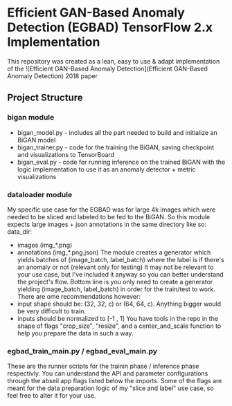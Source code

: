 # Efficient GAN-Based Anomaly Detection (EGBAD) TensorFlow 2.x Implementation

This repository was created as a lean, easy to use & adapt implementation of the ![Efficient GAN-Based Anomaly Detection](Efficient GAN-Based Anomaly Detection) 2018 paper

## Project Structure

### bigan module
- bigan_model.py - includes all the part needed to build and initialize an BiGAN model
- bigan_trainer.py - code for the training the BiGAN, saving checkpoint and visualizations to TensorBoard
- bigan_eval.py - code for running inference on the trained BiGAN with the logic implementation to use it as an anomaly detector + metric visualizations

### dataloader module
My specific use case for the EGBAD was for large 4k images which were needed to be sliced and labeled to be fed to the BiGAN.
So this module expects large images + json annotations in the same directory like so:
data_dir:
- images (img_*.png)
- annotations (img_*.png.json)
The module creates a generator which yields batches of (image_batch, label_batch) where the label is if there's an anomaly or not (relevant only for testing)
It may not be relevant to your use case, but I've included it anyway so you can better understand the project's flow. 
Bottom line is you only need to create a generator yielding (image_batch, label_batch) in order for the train/test to work.
There are ome recommendations however:
- input shape should be: (32, 32, c) or (64, 64, c). Anything bigger would be very difficult to train.
- inputs should be normalized to [-1 , 1]
You have tools in the repo in the shape of flags "crop_size", "resize", and a center_and_scale function to help you prepare the data in such a way.

### egbad_train_main.py / egbad_eval_main.py
These are the runner scripts for the trainin phase / inference phase respectivly. You can understand the API and parameter configurations through the
abseil app flags listed below the imports.
Some of the flags are meant for the data preparation logic of my "slice and label" use case, so feel free to alter it for your use. 
